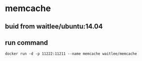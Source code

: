 # memcache
## buid from waitlee/ubuntu:14.04
## run command
```
docker run -d -p 11222:11211 --name memcache waitlee/memcache
```
